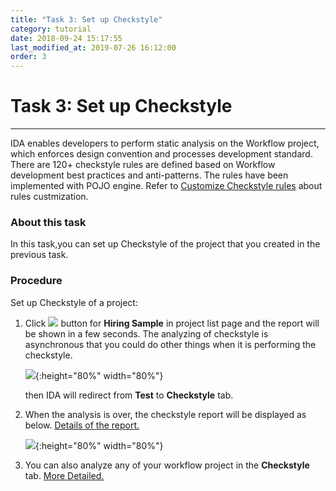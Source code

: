 ```yaml
---
title: "Task 3: Set up Checkstyle"
category: tutorial
date: 2018-09-24 15:17:55
last_modified_at: 2019-07-26 16:12:00
order: 3
---
```


# Task 3: Set up Checkstyle
***
IDA enables developers to perform static analysis on the Workflow project, which enforces design convention and processes development standard. There are 120+ checkstyle rules are defined based on Workflow development best practices and anti-patterns. The rules have been implemented with POJO engine. Refer to [Customize Checkstyle rules](../checkstyle/checkstyle-customize-checkstyle-rules.html) about rules custmization.


### About this task

  In this task,you can set up Checkstyle of the project that you created in the previous task.
  
### Procedure

Set up Checkstyle of a project:

  1. Click ![][tutorial_checkstyle_button] button for **Hiring Sample** in project list page and the report will be shown in a few seconds. The analyzing of checkstyle is asynchronous that you could do other things when it is performing the checkstyle.
  
     ![][tutorial_project_list]{:height="80%" width="80%"}
      
     then IDA will redirect from **Test** to **Checkstyle** tab.
    
  2. When the analysis is over, the checkstyle report will be displayed as below. [Details of the report.][1]
  
      ![][tutorial_checkstyle_report]{:height="80%" width="80%"}

  3. You can also analyze any of your workflow project in the **Checkstyle** tab. [More Detailed.][2]
 
  
  
<!-- **[<Previous][3] [\| Next>][4]** -->
 
[tutorial_checkstyle_button]: ../images/tutorial/tutorial_checkstyle_button.PNG
[tutorial_project_list]: ../images/tutorial/tutorial_project_list.PNG
[checkstyle_notification]: ../images/checkstyle/checkstyle_notification.png
[tutorial_checkstyle_report]: ../images/tutorial/tutorial_checkstyle_report.PNG

[1]: ../checkstyle/checkstyle-report.html
[2]: ../checkstyle/checkstyle-analyze-workflow-projects-with-checkstyle.html
[3]: tutorial-run-record-and-replay-a-test-case.html
[4]: tutorial-create-a-pipeline-for-continuous-deployment.html
